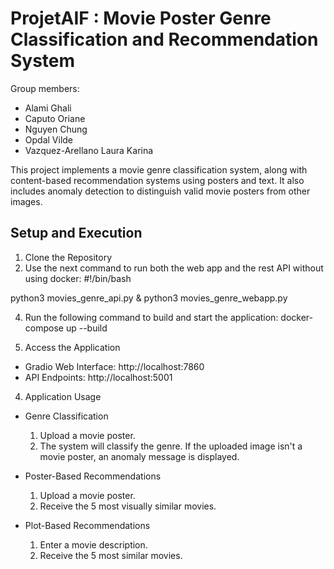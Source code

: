 # ProjetAIF : Movie Poster Genre Classification and Recommendation System

Group members:
* Alami Ghali
* Caputo Oriane
* Nguyen Chung 
* Opdal Vilde 
* Vazquez-Arellano Laura Karina 

This project implements a movie genre classification system, along with content-based recommendation systems using posters and text. It also includes anomaly detection to distinguish valid movie posters from other images.

##  Setup and Execution
1. Clone the Repository
2. Use the next command to run both the web app and the rest API without using docker:
#!/bin/bash

python3 movies_genre_api.py & python3 movies_genre_webapp.py
 
4. Run the following command to build and start the application:
docker-compose up --build

3. Access the Application
* Gradio Web Interface: http://localhost:7860
* API Endpoints: http://localhost:5001

4. Application Usage

* Genre Classification
    1. Upload a movie poster.
    2. The system will classify the genre. If the uploaded image isn't a movie poster, an anomaly message is displayed.
  
* Poster-Based Recommendations
    1. Upload a movie poster.
    2. Receive the 5 most visually similar movies.
  
* Plot-Based Recommendations
    1. Enter a movie description.
    2. Receive the 5 most similar movies.
